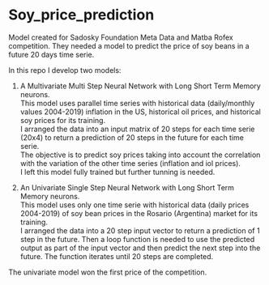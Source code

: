 # Soy_price_prediction
Model created for Sadosky Foundation Meta Data and Matba Rofex competition. 
They needed a model to predict the price of soy beans in a future 20 days time serie.

In this repo I develop two models: 

1. A Multivariate Multi Step Neural Network with Long Short Term Memory neurons.  
This model uses parallel time series with historical data (daily/monthly values 2004-2019) inflation in the US, historical oil prices, and historical soy prices for its training.  
I arranged the data into an input matrix of 20 steps for each time serie (20x4) to return a prediction of 20 steps in the future for each time serie.  
The objective is to predict soy prices taking into account the correlation with the variation of the other time series (inflation and iol prices).  
I left this model fully trained but further tunning is needed.

2. An Univariate Single Step Neural Network with Long Short Term Memory neurons.  
This model uses only one time serie with historical data (daily prices 2004-2019) of soy bean prices in the Rosario (Argentina) market for its training.  
I arranged the data into a 20 step input vector to return a prediction of 1 step in the future. Then a loop function is needed  to use the predicted output as part of the input vector and then predict the next step into the future. The function iterates until 20 steps are completed.   

The univariate model won the first price of the competition.
